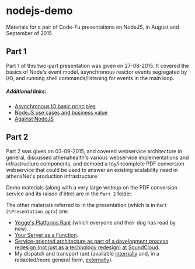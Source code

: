 # nodejs-demo
Materials for a pair of Code-Fu presentations on NodeJS, in August and September of 2015


## Part 1
Part 1 of this two-part presentation was given on 27-08-2015. It covered the basics of Node's event model, asynchronous reactor events segregated by I/O, and running shell commands/listening for events in the main loop. 

##### Additional links:

- [Asynchronous IO basic principles](http://www.slideshare.net/marc.seeger/seeger-aysnc-io)
- [NodeJS use cases and business value](http://nodeguide.com/convincing_the_boss.html)
- [Against NodeJS](https://news.ycombinator.com/item?id=4495101)

## Part 2
Part 2 was given on 03-09-2015, and covered webservice architecture in general, discussed athenahealth's various webservice implementations and infrastructure components, and demoed a toy/incomplete PDF conversion webservice that could be used to answer an existing scalability need in athenaNet's production infrastructure.

Demo materials (along with a very large writeup on the PDF conversion service and its raison d'être) are in the `Part 2` folder.

The other materials referred to in the presentation (which is in `Part 2\Presentation.pptx`) are:

- [Yegge's Platforms Rant](https://plus.google.com/+RipRowan/posts/eVeouesvaVX) (which everyone and their dog has read by now).
- [Your Server as a Function](http://monkey.org/~marius/funsrv.pdf).
- [Service-oriented architecture as part of a development *process* redesign (not just as a technology redesign) at SoundCloud](http://philcalcado.com/2015/09/08/how_we_ended_up_with_microservices.html).
- My dispatch and transport rant (available [internally](https://platform.blog.athenahealth.com/2014/11/24/transport-and-dispatch/) and, in a redacted/more general form, [externally](http://logicfault.blogspot.com/2014/11/dispatch-and-transport-systems.html)).